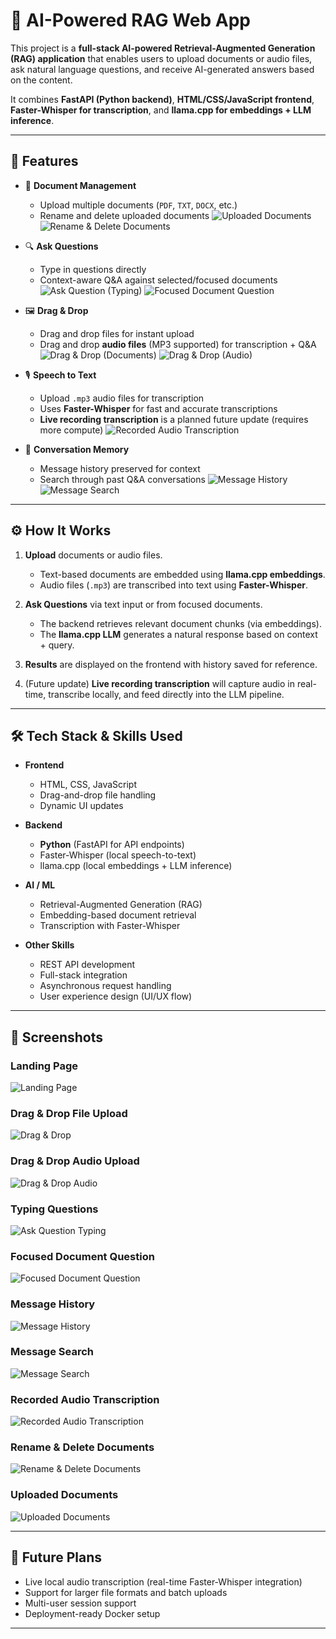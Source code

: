 # 🧠 AI-Powered RAG Web App

This project is a **full-stack AI-powered Retrieval-Augmented Generation (RAG) application** that enables users to upload documents or audio files, ask natural language questions, and receive AI-generated answers based on the content.

It combines **FastAPI (Python backend)**, **HTML/CSS/JavaScript frontend**, **Faster-Whisper for transcription**, and **llama.cpp for embeddings + LLM inference**.

---

## 🚀 Features

- 📂 **Document Management**

  - Upload multiple documents (`PDF`, `TXT`, `DOCX`, etc.)
  - Rename and delete uploaded documents
    ![Uploaded Documents](Sample_Images/uploaded_documents.png)
    ![Rename & Delete Documents](Sample_Images/rename_delete_documents.png)

- 🔍 **Ask Questions**

  - Type in questions directly
  - Context-aware Q\&A against selected/focused documents
    ![Ask Question (Typing)](Sample_Images/ask_question_typing.png)
    ![Focused Document Question](Sample_Images/focused_document_question.png)

- 🖼 **Drag & Drop**

  - Drag and drop files for instant upload
  - Drag and drop **audio files** (MP3 supported) for transcription + Q\&A
    ![Drag & Drop (Documents)](Sample_Images/drag_and_drop.png)
    ![Drag & Drop (Audio)](Sample_Images/drag_and_drop_audio.png)

- 🎙 **Speech to Text**

  - Upload `.mp3` audio files for transcription
  - Uses **Faster-Whisper** for fast and accurate transcriptions
  - **Live recording transcription** is a planned future update (requires more compute)
    ![Recorded Audio Transcription](Sample_Images/recorded_audio_transcription.png)

- 💬 **Conversation Memory**

  - Message history preserved for context
  - Search through past Q\&A conversations
    ![Message History](Sample_Images/message_history.png)
    ![Message Search](Sample_Images/message_search.png)

---

## ⚙️ How It Works

1. **Upload** documents or audio files.

   - Text-based documents are embedded using **llama.cpp embeddings**.
   - Audio files (`.mp3`) are transcribed into text using **Faster-Whisper**.

2. **Ask Questions** via text input or from focused documents.

   - The backend retrieves relevant document chunks (via embeddings).
   - The **llama.cpp LLM** generates a natural response based on context + query.

3. **Results** are displayed on the frontend with history saved for reference.

4. (Future update) **Live recording transcription** will capture audio in real-time, transcribe locally, and feed directly into the LLM pipeline.

---

## 🛠 Tech Stack & Skills Used

- **Frontend**

  - HTML, CSS, JavaScript
  - Drag-and-drop file handling
  - Dynamic UI updates

- **Backend**

  - **Python** (FastAPI for API endpoints)
  - Faster-Whisper (local speech-to-text)
  - llama.cpp (local embeddings + LLM inference)

- **AI / ML**

  - Retrieval-Augmented Generation (RAG)
  - Embedding-based document retrieval
  - Transcription with Faster-Whisper

- **Other Skills**

  - REST API development
  - Full-stack integration
  - Asynchronous request handling
  - User experience design (UI/UX flow)

---

## 📸 Screenshots

### Landing Page

![Landing Page](Sample_Images/landing_page.png)

### Drag & Drop File Upload

![Drag & Drop](Sample_Images/drag_and_drop.png)

### Drag & Drop Audio Upload

![Drag & Drop Audio](Sample_Images/drag_and_drop_audio.png)

### Typing Questions

![Ask Question Typing](Sample_Images/ask_question_typing.png)

### Focused Document Question

![Focused Document Question](Sample_Images/focused_document_question.png)

### Message History

![Message History](Sample_Images/message_history.png)

### Message Search

![Message Search](Sample_Images/message_search.png)

### Recorded Audio Transcription

![Recorded Audio Transcription](Sample_Images/recorded_audio_transcription.png)

### Rename & Delete Documents

![Rename & Delete Documents](Sample_Images/rename_delete_documents.png)

### Uploaded Documents

![Uploaded Documents](Sample_Images/uploaded_documents.png)

---

## 🔮 Future Plans

- Live local audio transcription (real-time Faster-Whisper integration)
- Support for larger file formats and batch uploads
- Multi-user session support
- Deployment-ready Docker setup

---
